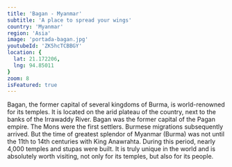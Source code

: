 ```yaml
---
title: 'Bagan - Myanmar'
subtitle: 'A place to spread your wings'
country: 'Myanmar'
region: 'Asia'
image: 'portada-bagan.jpg'
youtubeId: 'ZK5hcTCBBGY'
location: {
  lat: 21.172206,
  lng: 94.85011
}
zoom: 8
isFeatured: true
---
```


Bagan, the former capital of several kingdoms of Burma, is world-renowned for its temples. It is located on the arid plateau of the country, next to the banks of the Irrawaddy River. Bagan was the former capital of the Pagan empire. The Mons were the first settlers. Burmese migrations subsequently arrived. But the time of greatest splendor of Myanmar (Burma) was not until the 11th to 14th centuries with King Anawrahta. During this period, nearly 4,000 temples and stupas were built. It is truly unique in the world and is absolutely worth visiting, not only for its temples, but also for its people.